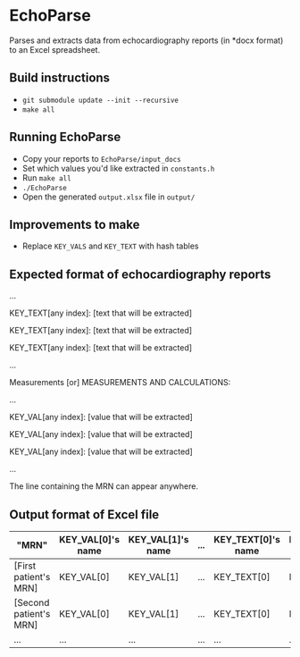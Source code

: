 # EchoParse
Parses and extracts data from echocardiography reports (in *docx format) to an Excel spreadsheet.

## Build instructions
* `git submodule update --init --recursive`
* `make all`

## Running EchoParse
* Copy your reports to `EchoParse/input_docs`
* Set which values you'd like extracted in `constants.h`
* Run `make all`
* `./EchoParse`
* Open the generated `output.xlsx` file in `output/`

## Improvements to make
* Replace `KEY_VALS` and `KEY_TEXT` with hash tables

## Expected format of echocardiography reports

...

KEY_TEXT[any index]: [text that will be extracted]

KEY_TEXT[any index]: [text that will be extracted]

KEY_TEXT[any index]: [text that will be extracted]

...

Measurements [or] MEASUREMENTS AND CALCULATIONS:

...

KEY_VAL[any index]: [value that will be extracted]

KEY_VAL[any index]: [value that will be extracted]

KEY_VAL[any index]: [value that will be extracted]

...

The line containing the MRN can appear anywhere.

## Output format of Excel file

| "MRN" | KEY_VAL[0]'s name | KEY_VAL[1]'s name | ... | KEY_TEXT[0]'s name | KEY_TEXT[1]'s name | ... |
| ----- | ----------------- | ---------------- | --- | ------------------ | ------------------ | --- |
| [First patient's MRN] | KEY_VAL[0] | KEY_VAL[1] | ... | KEY_TEXT[0] | KEY_TEXT[1] | ... |
| [Second patient's MRN] | KEY_VAL[0] | KEY_VAL[1] | ... | KEY_TEXT[0] | KEY_TEXT[1] | ... |
| ... | ... | ... | ... | ... | ... | ... |
